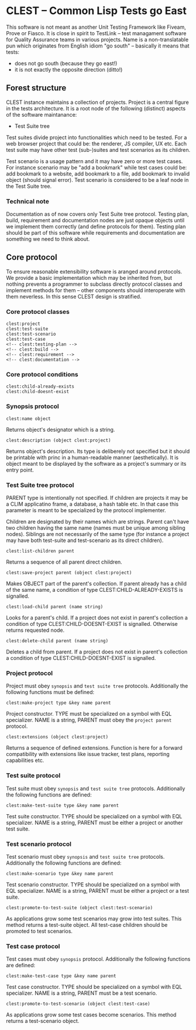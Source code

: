 # CLEST – Common Lisp Tests go East

This software is not meant as another Unit Testing Framework like Fiveam, Prove
or Fiasco. It is close in spirit to TestLink – test managament software for
Quality Assurance teams in various projects. Name is a non-translatable pun
which originates from English idiom "go south" – basically it means that tests:

* does not go south (because they go east!)
* it is not exactly the opposite direction (ditto!)

## Forest structure

CLEST instance maintains a collection of projects. Project is a central figure
in the tests architecture. It is a root node of the following (distinct) aspects
of the software maintanance:

* Test Suite tree
<!-- * Testing Plan / Build tree -->
<!-- * Requirements and documentation -->

Test suites divide project into functionalities which need to be tested. For a
web browser project that could be: the renderer, JS compiler, UX etc. Each test
suite may have other test (sub-)suites and test scenarios as its children.

Test scenario is a usage pattern and it may have zero or more test cases. For
instance scenario may be "add a bookmark" while test cases could be: add
bookmark to a website, add bookmark to a file, add bookmark to invalid object
(should signal error). Test scenario is considered to be a leaf node in the Test
Suite tree.

<!-- Test plans are meant for test managament (as in human assignments). We could do -->
<!-- full regression testing before a new release or have a plan for testing specific -->
<!-- module which has been recently changed (or implemented). Each test plan may have -->
<!-- associated many builds (platforms or succeeding release candidates). -->

<!-- Requirements are software blueprints. This aspect embodies things like -->
<!-- specification, documentation, reference manual, technical notes etc. It may also -->
<!-- contain an issue tracker and other entities which doesn't belong to the first -->
<!-- two categories. -->

### Technical note

Documentation as of now covers only Test Suite tree protocol. Testing plan,
build, requirement and documentation nodes are just opaque objects until we
implement them correctly (and define protocols for them). Testing plan should be
part of this software while requirements and documentation are something we need
to think about.

## Core protocol

To ensure reasonable extensibility software is aranged around protocols. We
provide a basic implementation which may be inherited from, but nothing prevents
a programmer to subclass directly protocol classes and implement methods for
them – other components should interoperate with them neverless. In this sense
CLEST design is stratified.

### Core protocol classes

    clest:project
    clest:test-suite
    clest:test-scenario
    clest:test-case
    <!-- clest:testing-plan -->
    <!-- clest:build -->
    <!-- clest:requirement -->
    <!-- clest:documentation -->

### Core protocol conditions

    clest:child-already-exists
    clest:child-doesnt-exist

### Synopsis protocol

    clest:name object

Returns object's designator which is a string.

    clest:description (object clest:project)

Returns object's description. Its type is deliberely not specified but it should
be printable with princ in a human-readable manner (aesthetically). It is object
meant to be displayed by the software as a project's summary or its entry point.


### Test Suite tree protocol

PARENT type is intentionally not specified. If children are projects it may be a
CLIM applicatino frame, a database, a hash table etc. In that case this
parameter is meant to be specialized by the protocol implementer.

Children are designated by their names which are strings. Parent can't have two
children having the same name (names must be unique among sibling
nodes). Siblings are not necessarily of the same type (for instance a project
may have both test-suite and test-scenario as its direct children).

    clest:list-children parent

Returns a sequence of all parent direct children.

    clest:save-project parent (object clest:project)

Makes OBJECT part of the parent's collection. If parent already has a child of
the same name, a condition of type CLEST:CHILD-ALREADY-EXISTS is signalled.

    clest:load-child parent (name string)

Looks for a parent's child. If a project does not exist in parent's collection a
condition of type CLEST:CHILD-DOESNT-EXIST is signalled. Otherwise returns
requested node.

    clest:delete-child parent (name string)

Deletes a child from parent. If a project does not exist in parent's collection
a condition of type CLEST:CHILD-DOESNT-EXIST is signalled.

### Project protocol

Project must obey `synopsis` and `test suite tree` protocols. Additionally the
following functions must be defined:

    clest:make-project type &key name parent

Project constructor. TYPE must be specialized on a symbol with EQL
specializer. NAME is a string, PARENT must obey the `project parent` protocol.

    clest:extensions (object clest:project)

Returns a sequence of defined extensions. Function is here for a forward
compatibility with extensions like issue tracker, test plans, reporting
capabilities etc.

### Test suite protocol

Test suite must obey `synopsis` and `test suite tree` protocols. Additionally
the following functions are defined:

    clest:make-test-suite type &key name parent

Test suite constructor. TYPE should be specialized on a symbol with EQL
specializer. NAME is a string, PARENT must be either a project or another test
suite.

### Test scenario protocol

Test scenario must obey `synopsis` and `test suite tree` protocols. Additionally
the following functions are defined:

    clest:make-scenario type &key name parent

Test scenario constructor. TYPE should be specialized on a symbol with EQL
specializer. NAME is a string, PARENT must be either a project or a test suite.

    clest:promote-to-test-suite (object clest:test-scenario)

As applications grow some test scenarios may grow into test suites. This method
returns a test-suite object. All test-case children should be promoted to test
scenarios.

### Test case protocol

Test cases must obey `synopsis` protocol. Additionally the following functions
are defined:

    clest:make-test-case type &key name parent

Test case constructor. TYPE should be specialized on a symbol with EQL
specializer. NAME is a string, PARENT must be a test scenario.

    clest:promote-to-test-scenario (object clest:test-case)

As applications grow some test cases become scenarios. This method returns a
test-scenario object.
